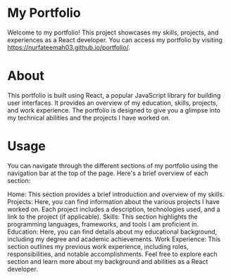 # My Portfolio
Welcome to my portfolio! This project showcases my skills, projects, and experiences as a React developer. You can access my portfolio by visiting https://nurfateemah03.github.io/portfolio/.

# About
This portfolio is built using React, a popular JavaScript library for building user interfaces. It provides an overview of my education, skills, projects, and work experience. The portfolio is designed to give you a glimpse into my technical abilities and the projects I have worked on.

# Usage
You can navigate through the different sections of my portfolio using the navigation bar at the top of the page. Here's a brief overview of each section:

Home: This section provides a brief introduction and overview of my skills.
Projects: Here, you can find information about the various projects I have worked on. Each project includes a description, technologies used, and a link to the project (if applicable).
Skills: This section highlights the programming languages, frameworks, and tools I am proficient in.
Education: Here, you can find details about my educational background, including my degree and academic achievements.
Work Experience: This section outlines my previous work experience, including roles, responsibilities, and notable accomplishments.
Feel free to explore each section and learn more about my background and abilities as a React developer.
